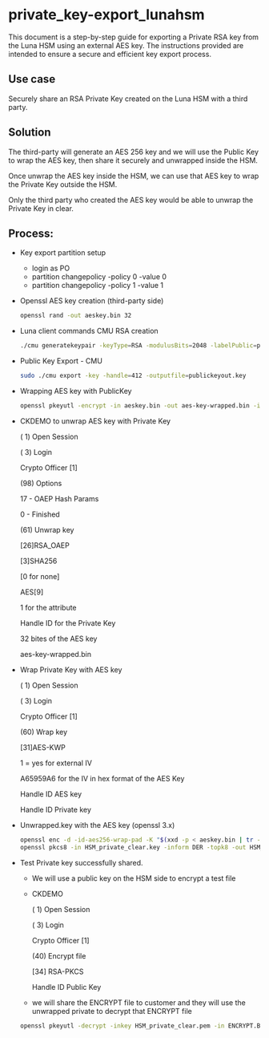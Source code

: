 # private_key-export_lunahsm
This document is a step-by-step guide for exporting a Private RSA key from the Luna HSM using an external AES key. The instructions provided are intended to ensure a secure and efficient key export process.

## Use case

Securely share an RSA Private Key created on the Luna HSM with a third party.  

## Solution

The third-party will generate an AES 256 key and we will use the Public Key to wrap the AES key, then share it securely and unwrapped inside the HSM. 

Once unwrap the AES key inside the HSM, we can use that AES key to wrap the Private Key outside the HSM. 

Only the third party who created the AES key would be able to unwrap the Private Key in clear. 

## Process:

- Key export partition setup
    - login as PO
    - partition changepolicy -policy 0 -value 0
    - partition changepolicy -policy 1 -value 1

- Openssl AES key creation (third-party side)
    
    ```bash
    openssl rand -out aeskey.bin 32
    ```
    
- Luna client commands CMU RSA creation
    
    ```bash
    ./cmu generatekeypair -keyType=RSA -modulusBits=2048 -labelPublic=publickey -labelPrivate=privatekey -encrypt=1 -decrypt=1 -sign=1 -verify=1 -wrap=1 -unwrap=1 -extractable=1 -mech=aux
    ```
           
- Public Key Export - CMU
    
    ```bash
    sudo ./cmu export -key -handle=412 -outputfile=publickeyout.key
    ```
    
- Wrapping AES key with PublicKey
    
    ```bash
    openssl pkeyutl -encrypt -in aeskey.bin -out aes-key-wrapped.bin -inkey publickeyout.key -pubin -pkeyopt rsa_padding_mode:oaep -pkeyopt rsa_oaep_md:sha256 -pkeyopt rsa_mgf1_md:sha256
    ```
    
- CKDEMO to unwrap AES key with Private Key
    
    ( 1) Open Session
    
    ( 3) Login
    
    Crypto Officer          [1]
    
    (98) Options
    
    17 - OAEP Hash Params
    
    0 - Finished
    
    (61) Unwrap key
    
    [26]RSA_OAEP
    
    [3]SHA256
    
    [0 for none]
    
    AES[9]
    
    1 for the attribute
    
    Handle  ID  for the Private Key
    
    32 bites of the AES key
    
    aes-key-wrapped.bin
    
- Wrap Private Key with AES key
    
    ( 1) Open Session
    
    ( 3) Login
    
    Crypto Officer          [1]
    
    (60) Wrap key
    
    [31]AES-KWP
    
    1 = yes for external IV
    
    A65959A6     for the IV in hex format of the AES Key
    
    Handle  ID  AES key
    
    Handle  ID  Private key
    
- Unwrapped.key with the AES key (openssl 3.x)
    
    ```bash
    openssl enc -d -id-aes256-wrap-pad -K "$(xxd -p < aeskey.bin | tr -d '\n')" -iv  A65959A6 -in wrapped.key -out HSM_private_clear.key
    openssl pkcs8 -in HSM_private_clear.key -inform DER -topk8 -out HSM_private_clear.pem -nocrypt
    
    ```
    
- Test Private key successfully shared.
    - We will use a public key on the HSM side to encrypt a test file
    - CKDEMO
        
        ( 1) Open Session
        
        ( 3) Login
        
        Crypto Officer          [1]
        
        (40) Encrypt file
        
        [34] RSA-PKCS
        
        Handle  ID Public Key
        
    - we will share the ENCRYPT file to customer and they will use the unwrapped private to decrypt that ENCRYPT file
    
    ```bash
    openssl pkeyutl -decrypt -inkey HSM_private_clear.pem -in ENCRYPT.BIN -out decryptedfile.txt
    ```
